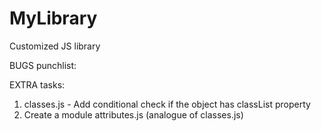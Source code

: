 # MyLibrary
Customized JS library

BUGS punchlist:

EXTRA tasks:
1. classes.js - Add conditional check if the object has classList property
2. Create a module attributes.js (analogue of classes.js)
